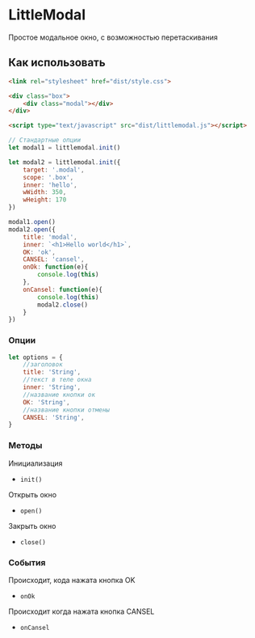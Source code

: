 # LittleModal

Простое модальное окно, с возможностью перетаскивания

## Как использовать

```html
<link rel="stylesheet" href="dist/style.css">

<div class="box">
	<div class="modal"></div>
</div>

<script type="text/javascript" src="dist/littlemodal.js"></script>
```

```js
// Стандартные опции
let modal1 = littlemodal.init()

let modal2 = littlemodal.init({
	target: '.modal',
	scope: '.box',
	inner: 'hello',
	wWidth: 350,
	wHeight: 170
})

modal1.open()
modal2.open({
	title: 'modal',
	inner: `<h1>Hello world</h1>`,
	OK: 'ok',
	CANSEL: 'cansel',
	onOk: function(e){
		console.log(this)
	},
	onCansel: function(e){
		console.log(this)
		modal2.close()
	}
})
```

### Опции

```js
let options = {
	//заголовок
	title: 'String',
	//текст в теле окна
	inner: 'String',
	//название кнопки ок
	OK: 'String',
	//название кнопки отмены
	CANSEL: 'String',
}
```

### Методы 

Инициализация
- ``init()``

Открыть окно
- ``open()``

Закрыть окно
- ``close()``

### События

Происходит, кода нажата кнопка OK
- ``onOk``

Происходит когда нажата кнопка CANSEL
- ``onCansel``


